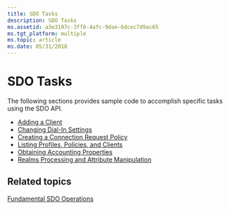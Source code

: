 ```yaml
---
title: SDO Tasks
description: SDO Tasks
ms.assetid: a3e3197c-3ff8-4afc-9dae-6dcec7d9ac65
ms.tgt_platform: multiple
ms.topic: article
ms.date: 05/31/2018
---
```


# SDO Tasks

The following sections provides sample code to accomplish specific tasks using the SDO API.

-   [Adding a Client](https://docs.microsoft.com/windows/desktop/Nps/sdo-adding-a-client)
-   [Changing Dial-In Settings](https://docs.microsoft.com/windows/desktop/Nps/sdo-changing-dial-in-settings)
-   [Creating a Connection Request Policy](https://docs.microsoft.com/windows/desktop/Nps/sdo-creating-a-connection-request-policy)
-   [Listing Profiles, Policies, and Clients](https://docs.microsoft.com/windows/desktop/Nps/sdo-listing-profiles-policies-and-clients)
-   [Obtaining Accounting Properties](https://docs.microsoft.com/windows/desktop/Nps/sdo-obtaining-accounting-properties)
-   [Realms Processing and Attribute Manipulation](https://docs.microsoft.com/windows/desktop/Nps/sdo-realms-processing-and-attribute-manipulation)

## Related topics

<dl> <dt>

[Fundamental SDO Operations](https://docs.microsoft.com/windows/desktop/Nps/sdo-fundamental-sdo-operations)
</dt> </dl>

 

 




